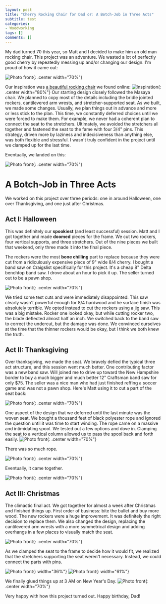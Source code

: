 ```yaml
---
layout: post
title: "Cherry Rocking Chair for Dad or: A Botch-Job in Three Acts"
subtitle: test
categories:
- Woodworking
tags: []
comments: []
---
```


My dad turned 70 this year, so Matt and I decided to make him an old man rocking chair.
This project was an adventure. 
We wasted a lot of perfectly good cherry by repeatedly messing up and/or changing our design.
I'm proud of how it came out:

![Photo front](/assets/img/2022/01/rocking_chair/final.jpg){: .center width="70%"}

Our inspiration was [a beautiful rocking chair](https://www.perigold.com/furniture/pdp/masaya-co-amador-rocking-chair-ndac1039.html) we found online:
![Inspiration](/assets/img/2022/01/rocking_chair/inspiration.png){: .center width="80%"}
Our starting design closely followed the Masaya chair. 
We planned to copy most of the details including the bridle jointed rockers, cantilevered arm wrests, and stretcher-supported seat. 
As we built, we made some changes. 
Usually, we plan things out in advance and more or less stick to the plan. 
This time, we constantly deferred choices until we were forced to make them.
For example, we never had a coherent plan to connect the seat to the stretchers. 
Ultimately, we avoided the stretchers all together and fastened the seat to the fame with four 3/4" pins.
This strategy, driven more by laziness and indecisiveness than anything else, was both flexible and stressful. 
I wasn't truly confident in the project until we clamped up for the last time.

Eventually, we landed on this:

![Photo front](/assets/img/2022/01/rocking_chair/design.png){: .center width="70%"}

# A Botch-Job in Three Acts
We worked on this project over three periods: one in around Halloween, one over Thanksgiving, and one just after Christmas.

## Act I: Halloween
This was definitely our **spookiest** (and least successful) session. Matt and I got together and made **doomed** pieces for the frame. We cut two rockers, four vertical supports, and three stretchers. Out of the nine pieces we built that weekend, only three made it into the final piece. 

The rockers were the most **bone chilling** part to replace because they were cut from a ridiculously expensive piece of 9" wide 8/4 cherry. 
I bought a band saw on Craigslist specifically for this project. It's a cheap 8" Delta benchtop band saw. I drove about an hour to pick it up. The seller turned out to be a pawn shop. 

![Photo front](/assets/img/2022/01/rocking_chair/first_frame.jpg){: .center width="70%"}

We tried some test cuts and were immediately disappointed. This saw clearly wasn't powerful enough for 8/4 hardwood and he surface finish was absolutely terrible. We opted instead to cut the rockers using a jig saw. This was a big mistake. Rocker one looked okay, but while cutting rocker two, the blade deflected almost half an inch. We switched back to the band saw to correct the undercut, but the damage was done. We convinced ourselves at the time that the thinner rockers would be okay, but I think we both knew the truth.

## Act II: Thanksgiving
Over thanksgiving, we made the seat. We bravely defied the typical three act structure, and this session went much better. One contributing factor was a new band saw. Will joined me to drive up toward the New Hampshire border to buy a much bigger and much better 12" Craftsman band saw for only $75. The seller was a nice man who had just finished reffing a soccer game and was not a pawn shop. Here's Matt using it to cut a part of the seat back:

![Photo front](/assets/img/2022/01/rocking_chair/back.jpg){: .center width="70%"}

One aspect of the design that we deferred until the last minute was the woven seat. We bought a thousand feet of black polyester rope and ignored the question until it was time to start winding. The rope came on a massive and intimidating spool. We tested out a few options and dove in. Clamping the seat to a vertical column allowed us to pass the spool back and forth easily.
![Photo front](/assets/img/2022/01/rocking_chair/weave.jpg){: .center width="70%"}

There was so much rope.

![Photo front](/assets/img/2022/01/rocking_chair/rope.jpg){: .center width="70%"}

Eventually, it came together.

![Photo front](/assets/img/2022/01/rocking_chair/seat.jpg){: .center width="70%"}

## Act III: Christmas
The climactic final act. We got together for almost a week after Christmas and finished things up. First order of business: bite the bullet and buy more wood. The new rockers were a huge improvement. It was definitely the right decision to replace them. We also changed the design, replacing the cantilevered arm wrests with a more symmetrical design and adding overhangs in a few places to visually match the seat. 

![Photo front](/assets/img/2022/01/rocking_chair/final_frame.jpg){: .center width="70%"}

As we clamped the seat to the frame to decide how it would fit, we realized that the stretchers supporting the seat weren't necessary. Instead, we could connect the parts with pins.

![Photo front](/assets/img/2022/01/rocking_chair/pins_frame.jpg){: width="36%"}
![Photo front](/assets/img/2022/01/rocking_chair/pins_seat.jpg){: width="61%"}

We finally glued things up at 3 AM on New Year's Day.
![Photo front](/assets/img/2022/01/rocking_chair/final_glue.jpg){: .center width="70%"}

Very happy with how this project turned out. Happy birthday, Dad!